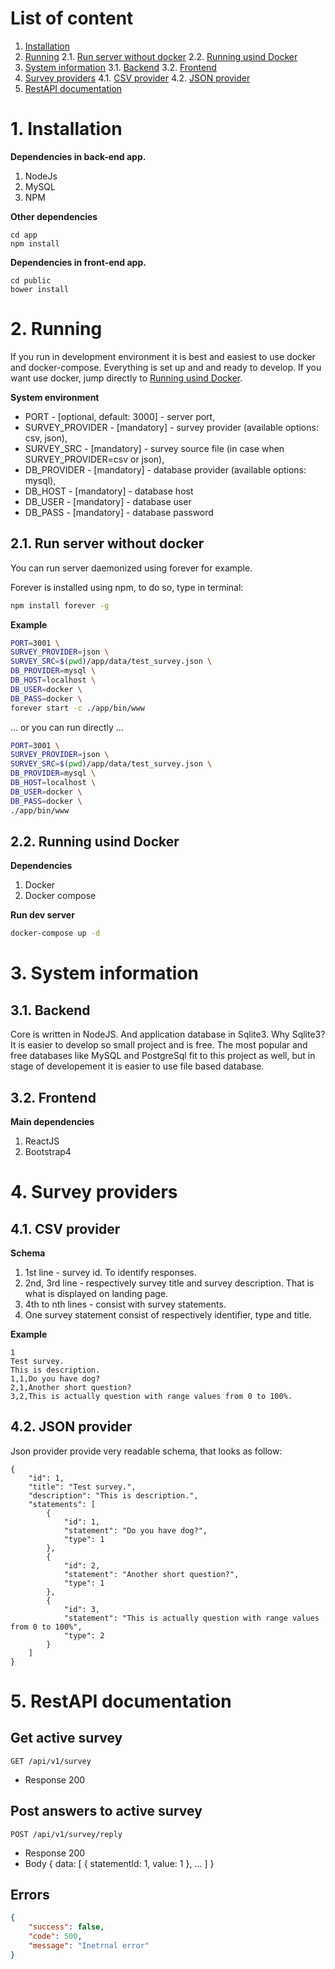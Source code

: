 # List of content

1. [Installation](#1-installation)
2. [Running](#2-running)
2.1. [Run server without docker](#21-run-server-without-docker)
2.2. [Running usind Docker](#22-running-usind-docker)
3. [System information](#3-system-information)
3.1. [Backend](#31-backend)
3.2. [Frontend](#32-frontend)
4. [Survey providers](#4-survey-providers)
4.1. [CSV provider](#41-csv-provider)
4.2. [JSON provider](#42-json-provider)
5. [RestAPI documentation](#5-restapi-documentation)

# 1. Installation

**Dependencies in back-end app.**

1. NodeJs
2. MySQL
3. NPM

**Other dependencies**
```
cd app
npm install
```

**Dependencies in front-end app.**

```
cd public
bower install
```

# 2. Running

If you run in development environment it is best and easiest to use docker and docker-compose.
Everything is set up and and ready to develop. If you want use docker, jump directly to [Running usind Docker](#22-running-usind-docker).

**System environment**

- PORT - [optional, default: 3000] - server port,
- SURVEY_PROVIDER - [mandatory] - survey provider (available options: csv, json),
- SURVEY_SRC - [mandatory] - survey source file (in case when SURVEY_PROVIDER=csv or json),
- DB_PROVIDER - [mandatory] - database provider (available options: mysql),
- DB_HOST - [mandatory] - database host
- DB_USER - [mandatory] - database user
- DB_PASS - [mandatory] - database password

## 2.1. Run server without docker

You can run server daemonized using forever for example.

Forever is installed using npm, to do so, type in terminal:

```bash
npm install forever -g
```

**Example**

```bash
PORT=3001 \
SURVEY_PROVIDER=json \
SURVEY_SRC=$(pwd)/app/data/test_survey.json \
DB_PROVIDER=mysql \
DB_HOST=localhost \
DB_USER=docker \
DB_PASS=docker \
forever start -c ./app/bin/www
```

... or you can run directly ...

```bash
PORT=3001 \
SURVEY_PROVIDER=json \
SURVEY_SRC=$(pwd)/app/data/test_survey.json \
DB_PROVIDER=mysql \
DB_HOST=localhost \
DB_USER=docker \
DB_PASS=docker \
./app/bin/www
```

## 2.2. Running usind Docker

**Dependencies**

1. Docker
2. Docker compose

**Run dev server**

```bash
docker-compose up -d
```

# 3. System information

## 3.1. Backend

Core is written in NodeJS. And application database in Sqlite3.
Why Sqlite3?
It is easier to develop so small project and is free. The most popular and free databases like MySQL and PostgreSql fit to this project as well, but in stage of developement it is easier to use file based database.

## 3.2. Frontend

**Main dependencies**

1. ReactJS
2. Bootstrap4

# 4. Survey providers

## 4.1. CSV provider

**Schema**

1. 1st line - survey id. To identify responses.
2. 2nd, 3rd line - respectively survey title and survey description. That is what is displayed on landing page.
4. 4th to nth lines - consist with survey statements.
5. One survey statement consist of respectively identifier, type and title.

**Example**

```
1
Test survey.
This is description.
1,1,Do you have dog?
2,1,Another short question?
3,2,This is actually question with range values from 0 to 100%.
```

## 4.2. JSON provider

Json provider provide very readable schema, that looks as follow:

```
{
    "id": 1,
    "title": "Test survey.",
    "description": "This is description.",
    "statements": [
        {
            "id": 1,
            "statement": "Do you have dog?",
            "type": 1
        },
        {
            "id": 2,
            "statement": "Another short question?",
            "type": 1
        },
        {
            "id": 3,
            "statement": "This is actually question with range values from 0 to 100%",
            "type": 2
        }
    ]
}
```

# 5. RestAPI documentation

## Get active survey
    GET /api/v1/survey

 + Response 200

## Post answers to active survey
    POST /api/v1/survey/reply

 + Response 200
 + Body
    {
        data: [
            {
                statementId: 1,
                value: 1
            },
            ...
        ]
    }


## Errors

```json
{
    "success": false,
    "code": 500,
    "message": "Inetrnal error"
}
```
